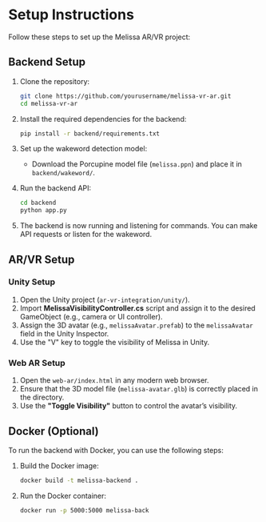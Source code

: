# Setup Instructions

Follow these steps to set up the Melissa AR/VR project:

## Backend Setup
1. Clone the repository:
    ```bash
    git clone https://github.com/yourusername/melissa-vr-ar.git
    cd melissa-vr-ar
    ```

2. Install the required dependencies for the backend:
    ```bash
    pip install -r backend/requirements.txt
    ```

3. Set up the wakeword detection model:
    - Download the Porcupine model file (`melissa.ppn`) and place it in `backend/wakeword/`.

4. Run the backend API:
    ```bash
    cd backend
    python app.py
    ```

5. The backend is now running and listening for commands. You can make API requests or listen for the wakeword.

## AR/VR Setup

### Unity Setup
1. Open the Unity project (`ar-vr-integration/unity/`).
2. Import **MelissaVisibilityController.cs** script and assign it to the desired GameObject (e.g., camera or UI controller).
3. Assign the 3D avatar (e.g., `melissaAvatar.prefab`) to the `melissaAvatar` field in the Unity Inspector.
4. Use the "V" key to toggle the visibility of Melissa in Unity.

### Web AR Setup
1. Open the `web-ar/index.html` in any modern web browser.
2. Ensure that the 3D model file (`melissa-avatar.glb`) is correctly placed in the directory.
3. Use the **"Toggle Visibility"** button to control the avatar’s visibility.

## Docker (Optional)
To run the backend with Docker, you can use the following steps:
1. Build the Docker image:
    ```bash
    docker build -t melissa-backend .
    ```

2. Run the Docker container:
    ```bash
    docker run -p 5000:5000 melissa-back

